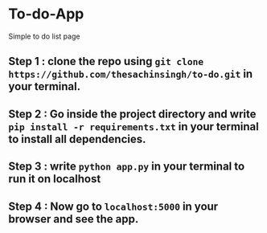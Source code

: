 # To-do-App
Simple to do list page  
## Step 1 : clone the repo using ```git clone https://github.com/thesachinsingh/to-do.git``` in your terminal.  

## Step 2 : Go inside the project directory and write ```pip install -r requirements.txt``` in your terminal to install all dependencies.    

## Step 3 : write ```python app.py``` in your terminal to run it on localhost  

## Step 4 : Now go to ```localhost:5000``` in your browser and see the app.    
